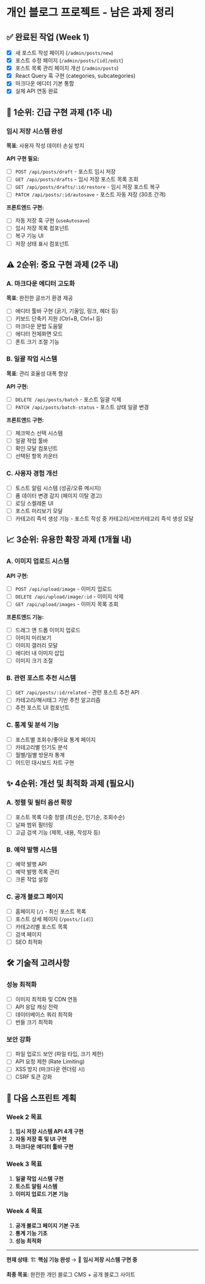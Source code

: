 # 개인 블로그 프로젝트 - 남은 과제 정리

## ✅ 완료된 작업 (Week 1)

- [x] 새 포스트 작성 페이지 (`/admin/posts/new`)
- [x] 포스트 수정 페이지 (`/admin/posts/[id]/edit`)
- [x] 포스트 목록 관리 페이지 개선 (`/admin/posts`)
- [x] React Query 훅 구현 (categories, subcategories)
- [x] 마크다운 에디터 기본 통합
- [x] 실제 API 연동 완료

## 🚨 1순위: 긴급 구현 과제 (1주 내)

### 임시 저장 시스템 완성

**목표**: 사용자 작성 데이터 손실 방지

**API 구현 필요:**

- [ ] `POST /api/posts/draft` - 포스트 임시 저장
- [ ] `GET /api/posts/drafts` - 임시 저장 포스트 목록 조회
- [ ] `GET /api/posts/drafts/:id/restore` - 임시 저장 포스트 복구
- [ ] `PATCH /api/posts/:id/autosave` - 포스트 자동 저장 (30초 간격)

**프론트엔드 구현:**

- [ ] 자동 저장 훅 구현 (`useAutosave`)
- [ ] 임시 저장 목록 컴포넌트
- [ ] 복구 기능 UI
- [ ] 저장 상태 표시 컴포넌트

## ⚠️ 2순위: 중요 구현 과제 (2주 내)

### A. 마크다운 에디터 고도화

**목표**: 완전한 글쓰기 환경 제공

- [ ] 에디터 툴바 구현 (굵기, 기울임, 링크, 헤더 등)
- [ ] 키보드 단축키 지원 (Ctrl+B, Ctrl+I 등)
- [ ] 마크다운 문법 도움말
- [ ] 에디터 전체화면 모드
- [ ] 폰트 크기 조절 기능

### B. 일괄 작업 시스템

**목표**: 관리 효율성 대폭 향상

**API 구현:**

- [ ] `DELETE /api/posts/batch` - 포스트 일괄 삭제
- [ ] `PATCH /api/posts/batch-status` - 포스트 상태 일괄 변경

**프론트엔드 구현:**

- [ ] 체크박스 선택 시스템
- [ ] 일괄 작업 툴바
- [ ] 확인 모달 컴포넌트
- [ ] 선택된 항목 카운터

### C. 사용자 경험 개선

- [ ] 토스트 알림 시스템 (성공/오류 메시지)
- [ ] 폼 데이터 변경 감지 (페이지 이탈 경고)
- [ ] 로딩 스켈레톤 UI
- [ ] 포스트 미리보기 모달
- [ ] 카테고리 즉석 생성 기능 - 포스트 작성 중 카테고리/서브카테고리 즉석 생성 모달

## 📈 3순위: 유용한 확장 과제 (1개월 내)

### A. 이미지 업로드 시스템

**API 구현:**

- [ ] `POST /api/upload/image` - 이미지 업로드
- [ ] `DELETE /api/upload/image/:id` - 이미지 삭제
- [ ] `GET /api/upload/images` - 이미지 목록 조회

**프론트엔드 기능:**

- [ ] 드래그 앤 드롭 이미지 업로드
- [ ] 이미지 미리보기
- [ ] 이미지 갤러리 모달
- [ ] 에디터 내 이미지 삽입
- [ ] 이미지 크기 조절

### B. 관련 포스트 추천 시스템

- [ ] `GET /api/posts/:id/related` - 관련 포스트 추천 API
- [ ] 카테고리/해시태그 기반 추천 알고리즘
- [ ] 추천 포스트 UI 컴포넌트

### C. 통계 및 분석 기능

- [ ] 포스트별 조회수/좋아요 통계 페이지
- [ ] 카테고리별 인기도 분석
- [ ] 월별/일별 방문자 통계
- [ ] 어드민 대시보드 차트 구현

## ✨ 4순위: 개선 및 최적화 과제 (필요시)

### A. 정렬 및 필터 옵션 확장

- [ ] 포스트 목록 다중 정렬 (최신순, 인기순, 조회수순)
- [ ] 날짜 범위 필터링
- [ ] 고급 검색 기능 (제목, 내용, 작성자 등)

### B. 예약 발행 시스템

- [ ] 예약 발행 API
- [ ] 예약 발행 목록 관리
- [ ] 크론 작업 설정

### C. 공개 블로그 페이지

- [ ] 홈페이지 (`/`) - 최신 포스트 목록
- [ ] 포스트 상세 페이지 (`/posts/[id]`)
- [ ] 카테고리별 포스트 목록
- [ ] 검색 페이지
- [ ] SEO 최적화

## 🛠 기술적 고려사항

### 성능 최적화

- [ ] 이미지 최적화 및 CDN 연동
- [ ] API 응답 캐싱 전략
- [ ] 데이터베이스 쿼리 최적화
- [ ] 번들 크기 최적화

### 보안 강화

- [ ] 파일 업로드 보안 (파일 타입, 크기 제한)
- [ ] API 요청 제한 (Rate Limiting)
- [ ] XSS 방지 (마크다운 렌더링 시)
- [ ] CSRF 토큰 강화

## 🎯 다음 스프린트 계획

### Week 2 목표

1. **임시 저장 시스템 API 4개 구현**
2. **자동 저장 훅 및 UI 구현**
3. **마크다운 에디터 툴바 구현**

### Week 3 목표

1. **일괄 작업 시스템 구현**
2. **토스트 알림 시스템**
3. **이미지 업로드 기본 기능**

### Week 4 목표

1. **공개 블로그 페이지 기본 구조**
2. **통계 기능 기초**
3. **성능 최적화**

---

**현재 상태**: 🏗️ **핵심 기능 완성** → 🚧 **임시 저장 시스템 구현 중**

**최종 목표**: 완전한 개인 블로그 CMS + 공개 블로그 사이트
